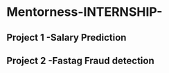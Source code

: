 # Mentorness-INTERNSHIP-
## **Project 1 -Salary Prediction**
## **Project 2 -Fastag Fraud detection**
